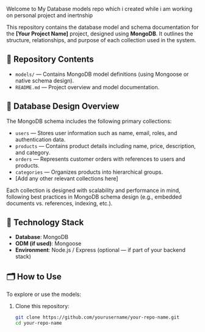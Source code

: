 Welcome to My Database  models repo which i created while i am working on personal project and inertnship 

This repository contains the database model and schema documentation for the **[Your Project Name]** project, designed using **MongoDB**.
It outlines the structure, relationships, and purpose of each collection used in the system.

## 📁 Repository Contents

- `models/` — Contains MongoDB model definitions (using Mongoose or native schema design).
- `README.md` — Project overview and model documentation.

## 🧱 Database Design Overview

The MongoDB schema includes the following primary collections:

- `users` — Stores user information such as name, email, roles, and authentication data.
- `products` — Contains product details including name, price, description, and category.
- `orders` — Represents customer orders with references to users and products.
- `categories` — Organizes products into hierarchical groups.
- [Add any other relevant collections here]

Each collection is designed with scalability and performance in mind, following best practices in MongoDB schema design (e.g., embedded documents vs. references, indexing, etc.).

## 🔧 Technology Stack

- **Database**: MongoDB
- **ODM (if used)**: Mongoose
- **Environment**: Node.js / Express (optional — if part of your backend stack)

## 🗂️ How to Use

To explore or use the models:

1. Clone this repository:
   ```bash
   git clone https://github.com/yourusername/your-repo-name.git
   cd your-repo-name
